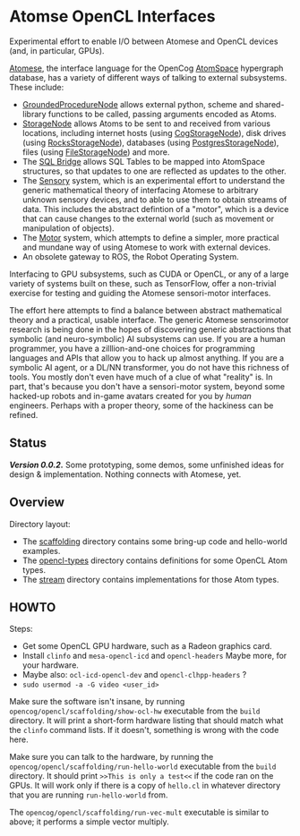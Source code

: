 
Atomse OpenCL Interfaces
========================
Experimental effort to enable I/O between Atomese and OpenCL devices
(and, in particular, GPUs).

[Atomese](https://wiki.opencog.org/w/Atomese), the interface language for
the OpenCog [AtomSpace](https://github.com/opencog/atomspace) hypergraph
database, has a variety of different ways of talking to external
subsystems. These include:

* [GroundedProcedureNode](https://wiki.opencog.org/w/GroundedProcedureNode)
  allows external python, scheme and shared-library functions to be
  called, passing arguments encoded as Atoms.
* [StorageNode](https://wiki.opencog.org/w/StorageNode) allows Atoms to
  be sent to and received from various locations, including internet
  hosts (using
  [CogStorageNode](https://wiki.opencog.org/w/CogStorageNode)), disk
  drives (using
  [RocksStorageNode](https://wiki.opencog.org/w/RocksStorageNode)),
  databases (using
  [PostgresStorageNode](https://wiki.opencog.org/w/PostgresStorageNode)),
  files (using
  [FileStorageNode](https://wiki.opencog.org/w/FileStorageNode))
  and more.
* The [SQL Bridge](https://github.com/opencog/sql-bridge) allows
  SQL Tables to be mapped into AtomSpace structures, so that updates
  to one are reflected as updates to the other.
* The [Sensory](https://github.com/opencog/sensory) system, which is
  an experimental effort to understand the generic mathematical theory
  of interfacing Atomese to arbitrary unknown sensory devices, and to
  able to use them to obtain streams of data. This includes the
  abstract defintion of a "motor", which is a device that can cause
  changes to the external world (such as movement or manipulation of
  objects).
* The [Motor](https://github.com/opencog/motor) system, which attempts
  to define a simpler, more practical and mundane way of using Atomese
  to work with external devices.
* An obsolete gateway to ROS, the Robot Operating System.

Interfacing to GPU subsystems, such as CUDA or OpenCL, or any of a large
variety of systems built on these, such as TensorFlow, offer a
non-trivial exercise for testing and guiding the Atomese sensori-motor
interfaces.

The effort here attempts to find a balance between abstract
mathematical theory and a practical, usable interface. The generic
Atomese sensorimotor research is being done in the hopes of discovering
generic abstractions that symbolic (and neuro-symbolic) AI subsystems
can use. If you are a human programmer, you have a zilllion-and-one
choices for programming languages and APIs that allow you to hack up
almost anything. If you are a symbolic AI agent, or a DL/NN transformer,
you do not have this richness of tools. You mostly don't even have much
of a clue of what "reality" is. In part, that's because you don't have
a sensori-motor system, beyond some hacked-up robots and in-game avatars
created for you by *human* engineers. Perhaps with a proper theory, some
of the hackiness can be refined.


Status
-----
***Version 0.0.2.***
Some prototyping, some demos, some unfinished ideas for design &
implementation. Nothing connects with Atomese, yet.

Overview
--------
Directory layout:

* The [scaffolding](scaffolding) directory contains some bring-up code
  and hello-world examples.
* The [opencl-types](opencl-types) directory contains definitions for
  some OpenCL Atom types.
* The [stream](stream) directory contains implementations for those
  Atom types.


HOWTO
-----
Steps:
* Get some OpenCL GPU hardware, such as a Radeon graphics card.
* Install `clinfo` and `mesa-opencl-icd` and `opencl-headers`
  Maybe more, for your hardware.
* Maybe also: `ocl-icd-opencl-dev` and `opencl-clhpp-headers` ?
* `sudo usermod -a -G video <user_id>`

Make sure the software isn't insane, by running
`opencog/opencl/scaffolding/show-ocl-hw` executable from the `build`
directory. It will print a short-form hardware listing that should
match what the `clinfo` command lists. If it doesn't, something is
wrong with the code here.

Make sure you can talk to the hardware, by running the
`opencog/opencl/scaffolding/run-hello-world` executable from the `build`
directory. It should print `>>This is only a test<<` if the code ran
on the GPUs.  It will work only if there is a copy of `hello.cl` in
whatever directory that you are running `run-hello-world` from.

The `opencog/opencl/scaffolding/run-vec-mult` executable is similar
to above; it performs a simple vector multiply.
